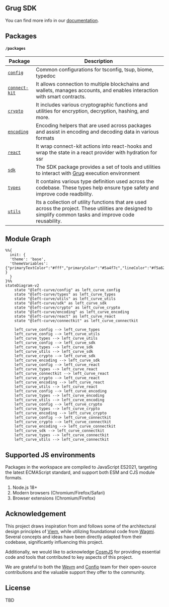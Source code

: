 ## Grug SDK

You can find more info in our [documentation](https://grug-sdk.pages.dev/).

## Packages

#### `/packages`

| Package                                  | Description                                                                                                                                                 |
| ---------------------------------------- | ----------------------------------------------------------------------------------------------------------------------------------------------------------- |
| [`config`](./packages/config)            | Common configurations for tsconfig, tsup, biome, typedoc                                                                                                    |
| [`connect-kit`](./packages/connect-kit/) | It allows connection to multiple blockchains and wallets, manages accounts, and enables interaction with smart contracts.                                   |
| [`crypto`](./packages/crypto)            | It includes various cryptographic functions and utilities for encryption, decryption, hashing, and more.                                                    |
| [`encoding`](./packages/encoding)        | Encoding helpers that are used across packages and assist in encoding and decoding data in various formats                                                  |
| [`react`](./packages/react)              | It wrap connect-kit actions into react-hooks and wrap the state in a react provider with hydration for ssr                                                  |
| [`sdk`](./packages/sdk)                  | The SDK package provides a set of tools and utilities to interact with [Grug] execution environment                                                         |
| [`types`](./packages/types)              | It contains various type definition used across the codebase. These types help ensure type safety and improve code readbility.                              |
| [`utils`](./packages/utils)              | Its a collection of utility functions that are used across the project. These utilities are designed to simplify common tasks and improve code reusability. |

## Module Graph

```mermaid
%%{
  init: {
  'theme': 'base',
  'themeVariables': {"primaryTextColor":"#fff","primaryColor":"#5a4f7c","lineColor":"#f5a623" }
  }
}%%
stateDiagram-v2
    state "@left-curve/config" as left_curve_config
    state "@left-curve/types" as left_curve_types
    state "@left-curve/utils" as left_curve_utils
    state "@left-curve/sdk" as left_curve_sdk
    state "@left-curve/crypto" as left_curve_crypto
    state "@left-curve/encoding" as left_curve_encoding
    state "@left-curve/react" as left_curve_react
    state "@left-curve/connectkit" as left_curve_connectkit

    left_curve_config --> left_curve_types
    left_curve_config --> left_curve_utils
    left_curve_types --> left_curve_utils
    left_curve_config --> left_curve_sdk
    left_curve_types --> left_curve_sdk
    left_curve_utils --> left_curve_sdk
    left_curve_crypto --> left_curve_sdk
    left_curve_encoding --> left_curve_sdk
    left_curve_config --> left_curve_react
    left_curve_types --> left_curve_react
    left_curve_connectkit --> left_curve_react
    left_curve_crypto --> left_curve_react
    left_curve_encoding --> left_curve_react
    left_curve_utils --> left_curve_react
    left_curve_config --> left_curve_encoding
    left_curve_types --> left_curve_encoding
    left_curve_utils --> left_curve_encoding
    left_curve_config --> left_curve_crypto
    left_curve_types --> left_curve_crypto
    left_curve_encoding --> left_curve_crypto
    left_curve_config --> left_curve_connectkit
    left_curve_crypto --> left_curve_connectkit
    left_curve_encoding --> left_curve_connectkit
    left_curve_sdk --> left_curve_connectkit
    left_curve_types --> left_curve_connectkit
    left_curve_utils --> left_curve_connectkit
```

## Supported JS environments

Packages in the workspace are compiled to JavaScript ES2021, targeting the latest ECMAScript standard, and support both ESM and CJS module formats.

1. Node.js 18+
2. Modern browsers (Chromium/Firefox/Safari)
3. Browser extensions (Chromium/Firefox)

## Acknowledgement

This project draws inspiration from and follows some of the architectural design principles of [Viem], while utilizing foundational code from [Wagmi]. Several concepts and ideas have been directly adapted from their codebase, significantly influencing this project.

Additionally, we would like to acknowledge [CosmJS] for providing essential code and tools that contributed to key aspects of this project.

We are grateful to both the [Wevm] and [Confio] team for their open-source contributions and the valuable support they offer to the community.

## License

TBD

[Grug]: https://github.com/left-curve/grug
[Wevm]: https://wevm.dev/
[Wagmi]: https://github.com/wevm/wagmi
[Viem]: https://github.com/wevm/viem
[CosmJS]: https://github.com/cosmos/cosmjs
[Confio]: https://confio.gmbh/
